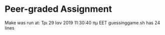 # Peer-graded Assignment
Make was run at: Τρι 29 Ιαν 2019 11:30:40 πμ EET
guessinggame.sh has 24 lines
